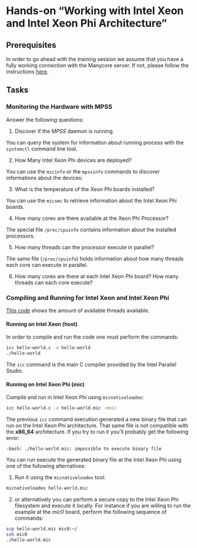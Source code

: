 # Hands-on “Working with Intel Xeon and Intel Xeon Phi Architecture”

## Prerequisites
In order to go ahead with the training session we assume that you have a fully
working connection with the Manycore server. If not, please follow the
instructions [here](requirements/remote-access.md).

## Tasks

### Monitoring the Hardware with MPSS

Answer the following questions:

1. Discover if the _MPSS_ daemon is running.  

  You can query the system for information about running process with the
  `systemctl` command line tool.

2. How Many Intel Xeon Phi devices are deployed?  

  You can use the `micinfo` or the `mpssinfo` commands to discover informations
  about the devices:


3. What is the temperature of the Xeon Phi boards installed?  

  You can use the `micsmc` to retrieve information about the Intel Xeon Phi
  boards.

4. How many cores are there available at the Xeon Phi Processor?  
  
  The special file `/proc/cpuinfo` contains information about the installed
  processors.

5. How many threads can the processor execute in parallel?  

  The same file (`/proc/cpuinfo`) holds information about how many threads each
  core can execute in parallel.

6. How many cores are there at each Intel Xeon Phi board? How many threads can
each core execute?


### Compiling and Running for Intel Xeon and Intel Xeon Phi

[This code](src/hello-world.c) shows the amount of available threads
available.

#### Running on Intel Xeon (host)
In order to compile and run the code one must perform the commands:

```bash
icc hello-world.c -o hello-world
./hello-world
```

The `icc` command is the main C compiler provided by the Intel Parallel Studio.

#### Running on Intel Xeon Phi (mic)

Compile and run in Intel Xeon Phi using `micnativeloadex`:

```bash
icc hello-world.c -o hello-world.mic -mmic
```

The previous `icc` command execution generated a new binary file that can run on
the Intel Xeon Phi architecture. That same file is not compatible with the
**x86_64** architecture. If you try to run it you'll probably get the following
error:

```
-bash: ./hello-world.mic: impossible to execute binary file
```

You can run execute the generated binary file at the Intel Xeon Phi using one of
the following alternatives:

1. Run it using the `micnativeloadex` tool:  

```bash
micnativeloadex hello-world.mic
```

2. or alternatively you can perform a secure copy to the Intel Xeon Phi filesystem
and execute it locally. For instance if you are willing to run the example at
the _mic0_ board, perform the following sequence of commands:

```bash
scp hello-world.mic mic0:~/
ssh mic0
./hello-world.mic
```



